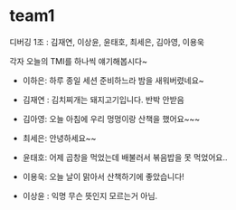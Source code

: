 # team1
디버깅 1조 : 김재연, 이상윤, 윤태호, 최세은, 김아영, 이용욱

각자 오늘의 TMI를 하나씩 얘기해봅시다~

- 이하은: 하루 종일 세션 준비하느라 밤을 새워버렸네요~

- 김재연 : 김치찌개는 돼지고기입니다. 반박 안받음
- 김아영: 오늘 아침에 우리 멍멍이랑 산책을 했어요~~~
- 최세은: 안녕하세요~~
- 윤태호: 어제 곱창을 먹었는데 배불러서 볶음밥을 못 먹었어요..
- 이용욱: 오늘 날이 맑아서 산책하기에 좋았습니다!
- 이상윤 : 익명 무슨 뜻인지 모르는거 아님.
